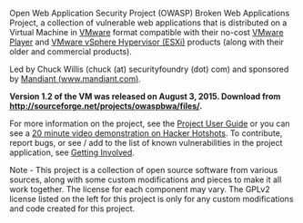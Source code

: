 Open Web Application Security Project (OWASP) Broken Web Applications Project, a collection of vulnerable web applications that is distributed on a Virtual Machine in [VMware](http://www.vmware.com) format compatible with their no-cost [VMware Player](http://www.vmware.com/products/player/) and [VMware vSphere Hypervisor (ESXi)](http://www.vmware.com/products/vsphere-hypervisor/overview.html) products (along with their older and commercial products).

Led by Chuck Willis (chuck (at) securityfoundry (dot) com) and sponsored by [Mandiant (www.mandiant.com)](http://www.mandiant.com).

**Version 1.2 of the VM was released on August 3, 2015.  Download from http://sourceforge.net/projects/owaspbwa/files/.**

For more information on the project, see the [Project User Guide](UserGuide.md) or you can see a [20 minute video demonstration on Hacker Hotshots](http://www.concise-courses.com/infosec/owasp-broken-web-applications/). To contribute, report bugs, or see / add to the list of known vulnerabilities in the project application, see [Getting Involved](UserGuide#Getting_Involved.md).

Note - This project is a collection of open source software from various sources, along with some custom modifications and pieces to make it all work together.  The license for each component may vary.  The GPLv2 license listed on the left for this project is only for any custom modifications and code created for this project.